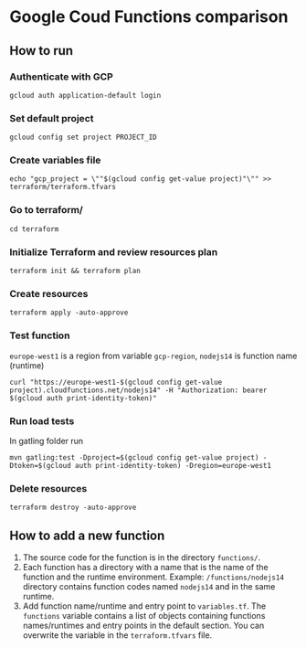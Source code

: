 # Google Coud Functions comparison

## How to run

### Authenticate with GCP
```
gcloud auth application-default login
```

### Set default project
```
gcloud config set project PROJECT_ID
```

### Create variables file
```
echo "gcp_project = \""$(gcloud config get-value project)"\"" >> terraform/terraform.tfvars
```

### Go to terraform/
```
cd terraform
```

### Initialize Terraform and review resources plan
```
terraform init && terraform plan
```

### Create resources
```
terraform apply -auto-approve
```

### Test function
`europe-west1` is a region from variable `gcp-region`, `nodejs14` is function name (runtime)
```
curl "https://europe-west1-$(gcloud config get-value project).cloudfunctions.net/nodejs14" -H "Authorization: bearer $(gcloud auth print-identity-token)"
```

### Run load tests
In gatling folder run
```
mvn gatling:test -Dproject=$(gcloud config get-value project) -Dtoken=$(gcloud auth print-identity-token) -Dregion=europe-west1
```

### Delete resources
```
terraform destroy -auto-approve
```

## How to add a new function
1. The source code for the function is in the directory `functions/`.
2. Each function has a directory with a name that is the name of the function and the runtime environment. Example: `/functions/nodejs14` directory contains function codes named `nodejs14` and in the same runtime.
4. Add function name/runtime and entry point to `variables.tf`. The `functions` variable contains a list of objects containing functions names/runtimes and entry points in the default section. You can overwrite the variable in the `terraform.tfvars` file.
